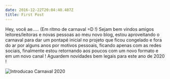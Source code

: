 ```yaml
---
date: 2016-12-22T20:04:40.407Z
title: First Post
---
```

Hey, você ae..... (Em ritmo de carnaval  =D !) Sejam bem vindos amigos leitores/leitoras e novas pessoas ao meu novo blog, estou aproveitando o carnaval para dar um pontapé inicial no projeto que ficou congelado e fora do ar por alguns anos por motivos pessoais, ficando apenas com as redes sociais, finalmente estou retornando aos poucos com um novo formato e em um novo canal ! Aguardem novidades bem legais para este ano de 2020 !


![Introducao Carnaval 2020](/images/carna20.jpg)
